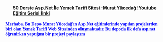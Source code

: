 <h4><ul><a href="https://www.youtube.com/playlist?list=PLKnjBHu2xXNO3DAV2yEdLb3qewr9wBdpB">50 Derste Asp.Net İle Yemek Tarifi Sitesi -Murat Yücedağ !Youtube Eğitim Serisi linki</a></ul><h4>


<p><font color="blue" face="Arial Black">Merhaba. Bu Depo Murat Yücedağ'ın Asp.Net eğitimlerinde yapılan projelerden biri olan Yemek Tarifi Web Sitesinden oluşmaktadır.
Bu depoda ilk defa asp.net öğrenirken yaptığım bir projeyi paylaştım</font></p>

